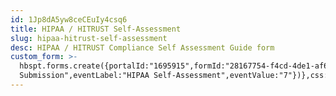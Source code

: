 ```yaml
---
id: 1Jp8dA5yw8ceCEuIy4csq6
title: HIPAA / HITRUST Self-Assessment
slug: hipaa-hitrust-self-assessment
desc: HIPAA / HITRUST Compliance Self Assessment Guide form
custom_form: >-
  hbspt.forms.create({portalId:"1695915",formId:"28167754-f4cd-4de1-af6b-f0d5c598d431",target:"#hsFormContainer",onFormSubmit:function(e){window.dataLayer=window.dataLayer||[],window.dataLayer.push({event:"GAEvent",eventCategory:"Academy",eventAction:"Form
  Submission",eventLabel:"HIPAA Self-Assessment",eventValue:"7"})},css:""});
---
```


  